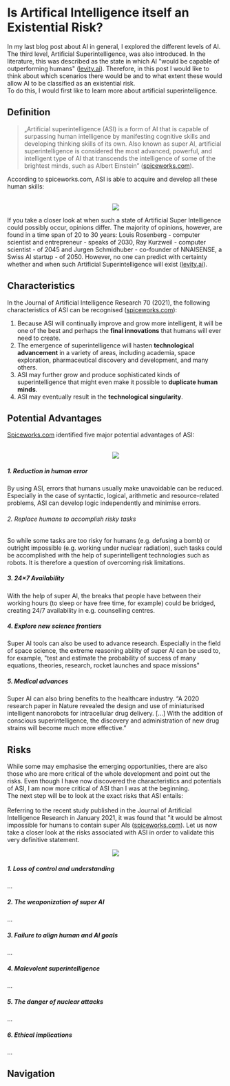# Is Artifical Intelligence itself an Existential Risk?
In my last blog post about AI in general, I explored the different levels of AI. The third level, Artificial Superintelligence, was also introduced. In the literature, this was described as the state in which AI "would be capable of outperforming humans" ([levity.ai](https://levity.ai/blog/general-ai-vs-narrow-ai)). Therefore, in this post I would like to think about which scenarios there would be and to what extent these would allow AI to be classified as an existential risk.<br>
To do this, I would first like to learn more about artificial superintelligence.
## Definition
> „Artificial superintelligence (ASI) is a form of AI that is capable of surpassing human intelligence by manifesting cognitive skills and developing thinking skills of its own. Also known as super AI, artificial superintelligence is considered the most advanced, powerful, and intelligent type of AI that transcends the intelligence of some of the brightest minds, such as Albert Einstein” ([spiceworks.com](https://www.spiceworks.com/tech/artificial-intelligence/articles/super-artificial-intelligence/)).

According to spiceworks.com, ASI is able to acquire and develop all these human skills:<br><br>

<p align="center">
  <img src="/assets/img/asi.jpg">
</p>

If you take a closer look at when such a state of Artificial Super Intelligence could possibly occur, opinions differ. The majority of opinions, however, are found in a time span of 20 to 30 years: Louis Rosenberg - computer scientist and entrepreneur - speaks of 2030, Ray Kurzweil - computer scientist - of 2045 and Jurgen Schmidhuber - co-founder of NNAISENSE, a Swiss AI startup - of 2050. However, no one can predict with certainty whether and when such Artificial Superintelligence will exist ([levity.ai](https://levity.ai/blog/general-ai-vs-narrow-ai)).
## Characteristics
In the Journal of Artificial Intelligence Research 70 (2021), the following characteristics of ASI can be recognised ([spiceworks.com](https://www.spiceworks.com/tech/artificial-intelligence/articles/super-artificial-intelligence/)):
1. Because ASI will continually improve and grow more intelligent, it will be one of the best and perhaps the **final innovations** that humans will ever need to create.
2. The emergence of superintelligence will hasten **technological advancement** in a variety of areas, including academia, space exploration, pharmaceutical discovery and development, and many others.
3. ASI may further grow and produce sophisticated kinds of superintelligence that might even make it possible to **duplicate human minds**.
4. ASI may eventually result in the **technological singularity**.

## Potential Advantages
[Spiceworks.com](https://www.spiceworks.com/tech/artificial-intelligence/articles/super-artificial-intelligence/) identified five major potential advantages of ASI:<br><br>

<p align="center">
  <img src="/assets/img/asi_adv.jpg">
</p>

##### 1. Reduction in human error
By using ASI, errors that humans usually make unavoidable can be reduced. Especially in the case of syntactic, logical, arithmetic and resource-related problems, ASI can develop logic independently and minimise errors.
###### 2. Replace humans to accomplish risky tasks 
So while some tasks are too risky for humans (e.g. defusing a bomb) or outright impossible (e.g. working under nuclear radiation), such tasks could be accomplished with the help of superintelligent technologies such as robots. It is therefore a question of overcoming risk limitations.
##### 3. 24×7 Availability
With the help of super AI, the breaks that people have between their working hours (to sleep or have free time, for example) could be bridged, creating 24/7 availability in e.g. counselling centres. 
##### 4. Explore new science frontiers
Super AI tools can also be used to advance research. Especially in the field of space science, the extreme reasoning ability of super AI can be used to, for example, "test and estimate the probability of success of many equations, theories, research, rocket launches and space missions"
##### 5. Medical advances
Super AI can also bring benefits to the healthcare industry. “A 2020 research paper in Nature revealed the design and use of miniaturised intelligent nanorobots for intracellular drug delivery. […] With the addition of conscious superintelligence, the discovery and administration of new drug strains will become much more effective.”


## Risks
While some may emphasise the emerging opportunities, there are also those who are more critical of the whole development and point out the risks. Even though I have now discovered the characteristics and potentials of ASI, I am now more critical of ASI than I was at the beginning. <br>
The next step will be to look at the exact risks that ASI entails: <br><br>
Referring to the recent study published in the Journal of Artificial Intelligence Research in January 2021, it was found that "it would be almost impossible for humans to contain super AIs ([spiceworks.com](https://www.spiceworks.com/tech/artificial-intelligence/articles/super-artificial-intelligence/)). Let us now take a closer look at the risks associated with ASI in order to validate this very definitive statement.

<p align="center">
  <img src="/assets/img/asi_threats.jpg">
</p>

##### 1. Loss of control and understanding
...
##### 2. The weaponization of super AI
...
##### 3. Failure to align human and AI goals
...
##### 4. Malevolent superintelligence
...
##### 5. The danger of nuclear attacks
...
##### 6. Ethical implications
...


## Navigation
